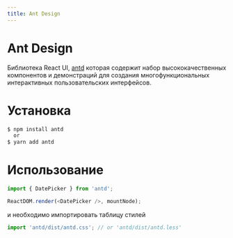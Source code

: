 ```yaml
---
title: Ant Design
---
```


# Ant Design

Библиотека React UI, [antd](https://ant.design/) которая содержит набор высококачественных компонентов и демонстраций для создания многофункциональных интерактивных пользовательских интерфейсов.

# Установка

```bash
$ npm install antd
  or
$ yarn add antd
```

# Использование

```javascript
import { DatePicker } from 'antd';

ReactDOM.render(<DatePicker />, mountNode);
```

и необходимо импортировать таблицу стилей

```javascript
import 'antd/dist/antd.css'; // or 'antd/dist/antd.less'
```
